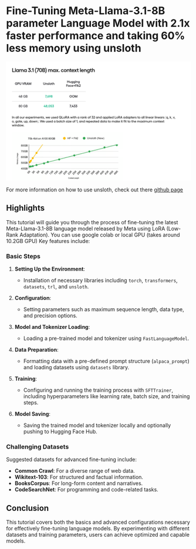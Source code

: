 # Fine-Tuning Meta-Llama-3.1-8B parameter Language Model with 2.1x faster performance and taking 60% less memory using unsloth


![alt text](unslothperformance.png)


For more information on how to use unsloth, check out there [github page](https://github.com/unslothai/unsloth)

## Highlights

This tutorial will guide you through the process of fine-tuning the latest Meta-Llama-3.1-8B language model released by Meta using LoRA (Low-Rank Adaptation). You can use google colab or local GPU (takes around 10.2GB GPU) Key features include:


### Basic Steps

1. **Setting Up the Environment**:
   - Installation of necessary libraries including `torch`, `transformers`, `datasets`, `trl`, and `unsloth`.

2. **Configuration**:
   - Setting parameters such as maximum sequence length, data type, and precision options.

3. **Model and Tokenizer Loading**:
   - Loading a pre-trained model and tokenizer using `FastLanguageModel`.

4. **Data Preparation**:
   - Formatting data with a pre-defined prompt structure (`alpaca_prompt`) and loading datasets using `datasets` library.

5. **Training**:
   - Configuring and running the training process with `SFTTrainer`, including hyperparameters like learning rate, batch size, and training steps.

6. **Model Saving**:
   - Saving the trained model and tokenizer locally and optionally pushing to Hugging Face Hub.


### Challenging Datasets

Suggested datasets for advanced fine-tuning include:
- **Common Crawl**: For a diverse range of web data.
- **Wikitext-103**: For structured and factual information.
- **BooksCorpus**: For long-form content and narratives.
- **CodeSearchNet**: For programming and code-related tasks.

## Conclusion

This tutorial covers both the basics and advanced configurations necessary for effectively fine-tuning language models. By experimenting with different datasets and training parameters, users can achieve optimized and capable models.

